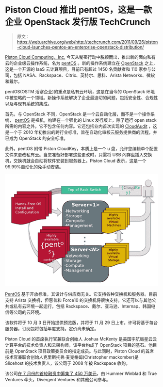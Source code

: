 # Piston Cloud 推出 pentOS，这是一款企业 OpenStack 发行版 TechCrunch

> 原文：<https://web.archive.org/web/http://techcrunch.com/2011/09/26/piston-cloud-launches-pentos-an-enterprise-openstack-distribution/>

[Piston Cloud Computing，Inc.](https://web.archive.org/web/20230204103444/http://www.pistoncloud.com/) 今天从秘密行动中脱颖而出，推出新的面向私有云的企业级云操作系统，名为 [pentOS](https://web.archive.org/web/20230204103444/http://www.pistoncloud.com/product) 。新的操作系统建立在 [OpenStack](https://web.archive.org/web/20230204103444/http://www.openstack.org/) 之上，这是一个开源的 IaaS 云计算项目，目前已有超过 1450 名贡献者和 110 家参与公司，包括 NASA、Rackspace、Citrix、英特尔、思科、Arista Networks、微软和戴尔。

pentOS(OSTM 活塞企业)的重点是私有云环境，这是在当今的 OpenStack 环境中被忽略的一个领域。新操作系统解决了企业最迫切的问题，包括安全性、合规性以及与现有系统的集成。

首先，与 OpenStack 不同，OpenStack 是一个云自动化层，而不是一个操作系统， [pentOS](https://web.archive.org/web/20230204103444/http://www.pistoncloud.com/product) 是裸机，构建在一个强化的 Linux 发行版上，除了运行 open stack 所需的内容之外，它不包含任何内容。它还包括业内首次实现的 [CloudAudit](https://web.archive.org/web/20230204103444/http://cloudaudit.org/) ，这是一个于 2010 年初推出的跨行业标准，旨在自动化审核云服务提供商的流程，并已成为 OpenStack 的安全标准。

此外，pentOS 附带 Piston CloudKey，本质上是一个 u 盘，允许您编辑单个配置文件来更改私有云。当您准备好部署这些更改时，只需将 USB 闪存盘插入交换机，交换机就会自动将软件安装到服务器上。Piston Cloud 表示，这是一个 99.99%自动化的免手动安装。

[![](img/f9854b97ea2b306cb2cee11f093833c3.png "pentos-cloudkey")](https://web.archive.org/web/20230204103444/https://techcrunch.com/wp-content/uploads/2011/09/pentos-cloudkey.png)

[PentOS](https://web.archive.org/web/20230204103444/http://www.pistoncloud.com/product) 基于开放标准，其设计与供应商无关。它支持各种交换机和服务器。目前支持 Arista 交换机，但惠普和 Force10 的交换机将很快支持。它还可以与其他公共或私有云环境一起运行，包括 Rackspace、戴尔、亚马逊、Internap、韩国电信等公司的云环境。

该软件将于 10 月 3 日开始提供预览版，并将于 11 月 29 日上市。许可将基于每台服务器，订阅包将包括年度支持。定价尚未确定。

Piston Cloud 的首席执行官兼联合创始人 Joshua McKenty 是美国宇航局星云云计算平台的技术负责人和云架构师，该平台构成了 OpenStack 项目的基石。他目前是 OpenStack 项目政策委员会的指定成员。与此同时，Piston Cloud 的首席技术官兼联合创始人克里斯托弗·麦克格姆(Christopher mackomber)是 Slicehost 的技术负责人，该公司于 2008 年被 Rackspace 收购。

该公司[在 7 月份的首轮融资中筹集了 450 万美元](https://web.archive.org/web/20230204103444/http://www.businesswire.com/news/home/20110711006971/en/Piston-Cloud-Computing-Raises-4.5-Million-Open)，由 Hummer Winblad 和 True Ventures 牵头，Divergent Ventures 和其他公司参与。